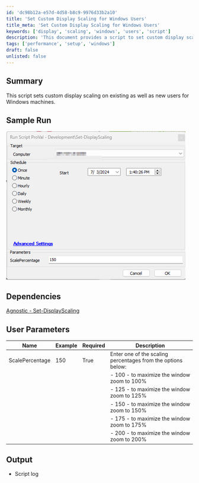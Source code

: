 ```yaml
---
id: 'dc98b12a-e57d-4d58-b8c9-9976d33b2a10'
title: 'Set Custom Display Scaling for Windows Users'
title_meta: 'Set Custom Display Scaling for Windows Users'
keywords: ['display', 'scaling', 'windows', 'users', 'script']
description: 'This document provides a script to set custom display scaling on existing and new users for Windows machines. It includes user parameters, sample runs, and dependencies for successful execution.'
tags: ['performance', 'setup', 'windows']
draft: false
unlisted: false
---
```


## Summary

This script sets custom display scaling on existing as well as new users for Windows machines.

## Sample Run

![Sample Run](../../../static/img/Set-DisplayScaling/image_1.png)

## Dependencies

[Agnostic - Set-DisplayScaling](<../../unsorted/Agnostic - Set-DisplayScaling.md>)

## User Parameters

| Name            | Example | Required | Description                                                                                                                                                          |
|-----------------|---------|----------|----------------------------------------------------------------------------------------------------------------------------------------------------------------------|
| ScalePercentage  | 150     | True     | Enter one of the scaling percentages from the options below:                                                                                                        |
|                 |         |          | - 100 - to maximize the window zoom to 100%                                                                                                                     |
|                 |         |          | - 125 - to maximize the window zoom to 125%                                                                                                                     |
|                 |         |          | - 150 - to maximize the window zoom to 150%                                                                                                                     |
|                 |         |          | - 175 - to maximize the window zoom to 175%                                                                                                                     |
|                 |         |          | - 200 - to maximize the window zoom to 200%                                                                                                                     |

## Output

- Script log

